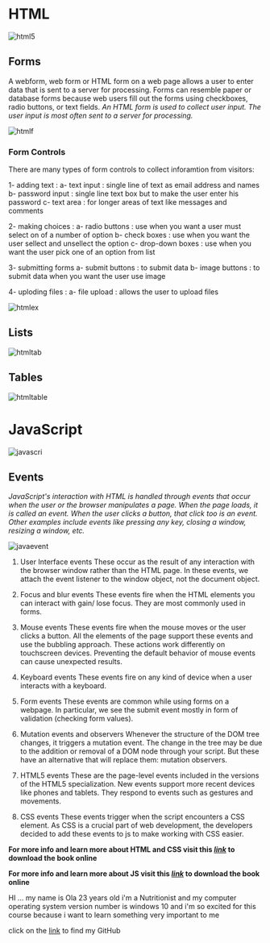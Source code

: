 
# HTML 

![html5](https://www.w3docs.com/uploads/media/default/0001/05/805cddb75d8fdc035886bc8d78487eef8b3845bb.png
) 

## **Forms**

A webform, web form or HTML form on a web page allows a user to enter data that is sent to a server for processing. Forms can resemble paper or database forms because web users fill out the forms using checkboxes, radio buttons, or text fields.
*An HTML form is used to collect user input. The user input is most often sent to a server for processing.*

![htmlf](https://www.tutorialbrain.com/wp-content/uploads/2019/01/HTML-Form.jpg
) 

### Form Controls

There are many types of form controls to collect inforamtion from visitors:

1- adding text : a- text input : single line of text as email address and names b- password input : single line text box but to make the user enter his password c- text area : for longer areas of text like messages and comments

2- making choices : a- radio buttons : use when you want a user must select on of a number of option b- check boxes : use when you want the user sellect and unsellect the option c- drop-down boxes : use when you want the user pick one of an option from list

3- submitting forms a- submit buttons : to submit data b- image buttons : to submit data when you want the user use image

4- uploding files : a- file upload : allows the user to upload files

![htmlex](https://cdn.educba.com/academy/wp-content/uploads/2019/06/html12.png
) 

## **Lists**

![htmltab](https://jwmanus.files.wordpress.com/2014/03/list3.jpg) 

## **Tables**

![htmltable](https://slideplayer.com/slide/4205843/14/images/9/HTML+Tables+Table+Example+How+the+HTML+code+above+looks+in+a+browser%3A.jpg) 



# JavaScript

![javascri](https://cdn.hackernoon.com/hn-images/1*zDY1styY9gAbl9DEeAS6DA.jpeg
)

## **Events**

*JavaScript's interaction with HTML is handled through events that occur when the user or the browser manipulates a page. When the page loads, it is called an event. When the user clicks a button, that click too is an event. Other examples include events like pressing any key, closing a window, resizing a window, etc.*

![javaevent](https://d2h0cx97tjks2p.cloudfront.net/blogs/wp-content/uploads/sites/2/2019/07/JavaScript-Event-Types.jpg)


1. User Interface events
These occur as the result of any interaction with the browser window rather than the HTML page. In these events, we attach the event listener to the window object, not the document object.

2. Focus and blur events
These events fire when the HTML elements you can interact with gain/ lose focus. They are most commonly used in forms.

3. Mouse events
These events fire when the mouse moves or the user clicks a button. All the elements of the page support these events and use the bubbling approach. These actions work differently on touchscreen devices. Preventing the default behavior of mouse events can cause unexpected results. 

4. Keyboard events
These events fire on any kind of device when a user interacts with a keyboard.

5. Form events
These events are common while using forms on a webpage. In particular, we see the submit event mostly in form of validation (checking form values).

6. Mutation events and observers
Whenever the structure of the DOM tree changes, it triggers a mutation event. The change in the tree may be due to the addition or removal of a DOM node through your script. But these have an alternative that will replace them: mutation observers. 

7. HTML5 events
These are the page-level events included in the versions of the HTML5 specialization. New events support more recent devices like phones and tablets. They respond to events such as gestures and movements.

8. CSS events
These events trigger when the script encounters a CSS element. As CSS is a crucial part of web development, the developers decided to add these events to js to make working with CSS easier.


**For more info and learn more about HTML and CSS visit this *[link](https://slack-files.com/files-pri-safe/TNGRRLUMA-F025YCDK1L1/html_css.pdf?c=1624220368-a9e0eabf32db588f)* 
to download the book online**

**For more info and learn more about JS visit this *[link](https://slack-files.com/files-pri-safe/TNGRRLUMA-F025KUGCBD1/javascript_and_jquery_interactive_jon_du.pdf?c=1624216453-2d17e5b1f6a263c9)* 
to download the book online**

HI ... my name is Ola 23 years old i'm a Nutritionist and my computer operating system version number is windows 10 and i'm so excited for this course because i want to learn something very important to me 

click on the [link](https://github.com/olaaltaslaq) to find my GitHub
